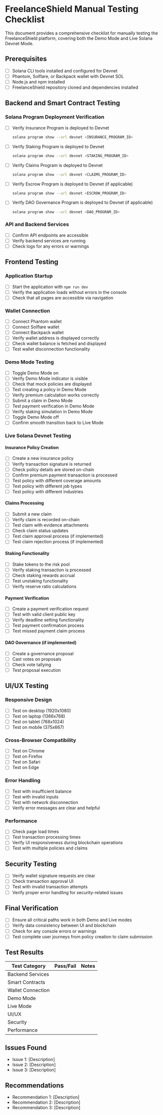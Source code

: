 # FreelanceShield Manual Testing Checklist

This document provides a comprehensive checklist for manually testing the FreelanceShield platform, covering both the Demo Mode and Live Solana Devnet Mode.

## Prerequisites

- [ ] Solana CLI tools installed and configured for Devnet
- [ ] Phantom, Solflare, or Backpack wallet with Devnet SOL
- [ ] Node.js and npm installed
- [ ] FreelanceShield repository cloned and dependencies installed

## Backend and Smart Contract Testing

### Solana Program Deployment Verification

- [ ] Verify Insurance Program is deployed to Devnet
  ```bash
  solana program show --url devnet <INSURANCE_PROGRAM_ID>
  ```
- [ ] Verify Staking Program is deployed to Devnet
  ```bash
  solana program show --url devnet <STAKING_PROGRAM_ID>
  ```
- [ ] Verify Claims Program is deployed to Devnet
  ```bash
  solana program show --url devnet <CLAIMS_PROGRAM_ID>
  ```
- [ ] Verify Escrow Program is deployed to Devnet (if applicable)
  ```bash
  solana program show --url devnet <ESCROW_PROGRAM_ID>
  ```
- [ ] Verify DAO Governance Program is deployed to Devnet (if applicable)
  ```bash
  solana program show --url devnet <DAO_PROGRAM_ID>
  ```

### API and Backend Services

- [ ] Confirm API endpoints are accessible
- [ ] Verify backend services are running
- [ ] Check logs for any errors or warnings

## Frontend Testing

### Application Startup

- [ ] Start the application with `npm run dev`
- [ ] Verify the application loads without errors in the console
- [ ] Check that all pages are accessible via navigation

### Wallet Connection

- [ ] Connect Phantom wallet
- [ ] Connect Solflare wallet
- [ ] Connect Backpack wallet
- [ ] Verify wallet address is displayed correctly
- [ ] Check wallet balance is fetched and displayed
- [ ] Test wallet disconnection functionality

### Demo Mode Testing

- [ ] Toggle Demo Mode on
- [ ] Verify Demo Mode indicator is visible
- [ ] Check that mock policies are displayed
- [ ] Test creating a policy in Demo Mode
- [ ] Verify premium calculation works correctly
- [ ] Submit a claim in Demo Mode
- [ ] Test payment verification in Demo Mode
- [ ] Verify staking simulation in Demo Mode
- [ ] Toggle Demo Mode off
- [ ] Confirm smooth transition back to Live Mode

### Live Solana Devnet Testing

#### Insurance Policy Creation

- [ ] Create a new insurance policy
- [ ] Verify transaction signature is returned
- [ ] Check policy details are stored on-chain
- [ ] Confirm premium payment transaction is processed
- [ ] Test policy with different coverage amounts
- [ ] Test policy with different job types
- [ ] Test policy with different industries

#### Claims Processing

- [ ] Submit a new claim
- [ ] Verify claim is recorded on-chain
- [ ] Test claim with evidence attachments
- [ ] Check claim status updates
- [ ] Test claim approval process (if implemented)
- [ ] Test claim rejection process (if implemented)

#### Staking Functionality

- [ ] Stake tokens to the risk pool
- [ ] Verify staking transaction is processed
- [ ] Check staking rewards accrual
- [ ] Test unstaking functionality
- [ ] Verify reserve ratio calculations

#### Payment Verification

- [ ] Create a payment verification request
- [ ] Test with valid client public key
- [ ] Verify deadline setting functionality
- [ ] Test payment confirmation process
- [ ] Test missed payment claim process

#### DAO Governance (if implemented)

- [ ] Create a governance proposal
- [ ] Cast votes on proposals
- [ ] Check vote tallying
- [ ] Test proposal execution

## UI/UX Testing

### Responsive Design

- [ ] Test on desktop (1920x1080)
- [ ] Test on laptop (1366x768)
- [ ] Test on tablet (768x1024)
- [ ] Test on mobile (375x667)

### Cross-Browser Compatibility

- [ ] Test on Chrome
- [ ] Test on Firefox
- [ ] Test on Safari
- [ ] Test on Edge

### Error Handling

- [ ] Test with insufficient balance
- [ ] Test with invalid inputs
- [ ] Test with network disconnection
- [ ] Verify error messages are clear and helpful

### Performance

- [ ] Check page load times
- [ ] Test transaction processing times
- [ ] Verify UI responsiveness during blockchain operations
- [ ] Test with multiple policies and claims

## Security Testing

- [ ] Verify wallet signature requests are clear
- [ ] Check transaction approval UI
- [ ] Test with invalid transaction attempts
- [ ] Verify proper error handling for security-related issues

## Final Verification

- [ ] Ensure all critical paths work in both Demo and Live modes
- [ ] Verify data consistency between UI and blockchain
- [ ] Check for any console errors or warnings
- [ ] Test complete user journeys from policy creation to claim submission

## Test Results

| Test Category | Pass/Fail | Notes |
|---------------|-----------|-------|
| Backend Services | | |
| Smart Contracts | | |
| Wallet Connection | | |
| Demo Mode | | |
| Live Mode | | |
| UI/UX | | |
| Security | | |
| Performance | | |

## Issues Found

- Issue 1: [Description]
- Issue 2: [Description]
- Issue 3: [Description]

## Recommendations

- Recommendation 1: [Description]
- Recommendation 2: [Description]
- Recommendation 3: [Description]
